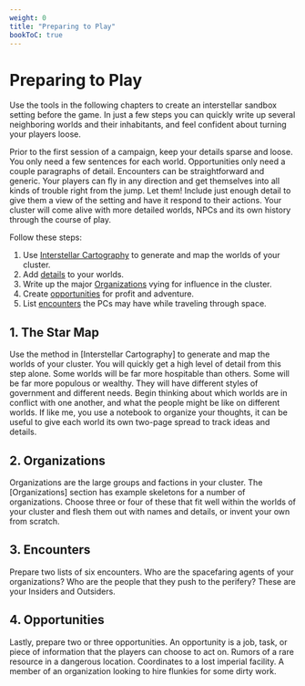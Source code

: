 ```yaml
---
weight: 0
title: "Preparing to Play"
bookToC: true
---
```


# Preparing to Play
Use the tools in the following chapters to create an interstellar sandbox setting before the game. In just a few steps you can quickly write up several neighboring worlds and their inhabitants, and feel confident about turning your players loose.

Prior to the first session of a campaign, keep your details sparse and loose. You only need a few sentences for each world. Opportunities only need a couple paragraphs of detail. Encounters can be straightforward and generic. Your players can fly in any direction and get themselves into all kinds of trouble right from the jump. Let them! Include just enough detail to give them a view of the setting and have it respond to their actions. Your cluster will come alive with more detailed worlds, NPCs and its own history through the course of play.

Follow these steps:
1. Use [Interstellar Cartography](/content/chapters/Referee%20Tools/interstellar-cartography) to generate and map the worlds of your cluster.
2. Add [details](/content/chapters/Referee%20Tools/world-details.md) to your worlds.
3. Write up the major [Organizations](/content/chapters/Referee%20Tools/organizations.) vying for influence in the cluster.
4. Create [opportunities](/content/chapters/Referee%20Tools/opportunities) for profit and adventure.
5. List [encounters](/content/chapters/Referee%20Tools/encounters) the PCs may have while traveling through space.




## 1. The Star Map
Use the method in [Interstellar Cartography] to generate and map the worlds of your cluster. You will quickly get a high level of detail from this step alone. Some worlds will be far more hospitable than others. Some will be far more populous or wealthy. They will have different styles of government and different needs. Begin thinking about which worlds are in conflict with one another, and what the people might be like on different worlds. If like me, you use a notebook to organize your thoughts, it can be useful to give each world its own two-page spread to track ideas and details.

## 2. Organizations
Organizations are the large groups and factions in your cluster. The [Organizations] section has example skeletons for a number of organizations. Choose three or four of these that fit well within the worlds of your cluster and flesh them out with names and details, or invent your own from scratch.

## 3. Encounters
Prepare two lists of six encounters. Who are the spacefaring agents of your organizations? Who are the people that they push to the perifery? These are your Insiders and Outsiders.

## 4. Opportunities
Lastly, prepare two or three opportunities. An opportunity is a job, task, or piece of information that the players can choose to act on. Rumors of a rare resource in a dangerous location. Coordinates to a lost imperial facility. A member of an organization looking to hire flunkies for some dirty work. 

